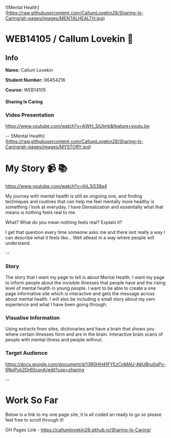 ![Mental Health] (https://raw.githubusercontent.com/CallumLovekin28/Sharing-Is-Caring/gh-pages/images/MENTALHEALTH.jpg)
# WEB14105 / Callum Lovekin :boy:

## Info

**Name:** Callum Lovekin

**Student Number:** 96454216

**Course:** WEB14105


#### Sharing Is Caring

### Video Presentation
https://www.youtube.com/watch?v=jkWH_SiUtmk&feature=youtu.be

--
![Mental Health] (https://raw.githubusercontent.com/CallumLovekin28/Sharing-Is-Caring/gh-pages/images/MYSTORY.jpg)
# My Story :video_camera: :books:
https://www.youtube.com/watch?v=ijhL3iS38a4

My journey with mental health is still an ongoing one, and finding techniques and routines that can help me feel mentally more healthy is something I look at everyday. I have Derealization and essentially what that means is nothing feels real to me.

What? What do you mean nothing feels real? Explain it?

I get that question every time someone asks me and there isnt really a way I can describe what it feels like... Well atleast in a way where people will understand.

--
### Story

The story that I want my page to tell is about Mental Health. I want my page to inform people about the invisible illnesses that people have and the rising level of mental health in young people. I want to be able to create a one page informative site which is interactive and gets the message across about mental health. I will also be including a small story about my own experience and what I have been going through.

### Visualise Information
Using extracts from sites, dictionaries and have a brain that shows you where certain illnesses form and are in the brain. Interactive brain scans of people with mental illness and people without.

### Target Audience

https://docs.google.com/document/d/13R0HH4fFYEzCnMAU-A6UBru0qPy-6NoPyk2Dr60csnA/edit?usp=sharing

--

# Work So Far
Below is a link to my one page site, it is all coded an ready to go so please feel free to scroll through it!

GH Pages Link - https://callumlovekin28.github.io/Sharing-Is-Caring/
